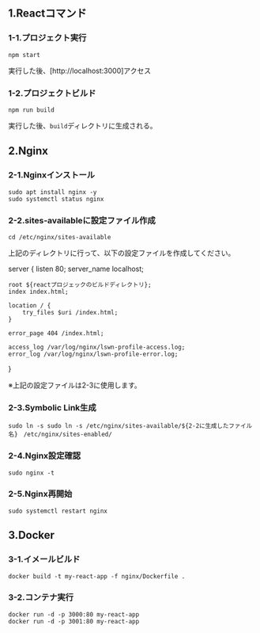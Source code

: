 ## 1.Reactコマンド
### 1-1.プロジェクト実行
```
npm start
```
実行した後、[http://localhost:3000]アクセス

### 1-2.プロジェクトビルド
```
npm run build
```
実行した後、`build`ディレクトリに生成される。 


## 2.Nginx
### 2-1.Nginxインストール
```
sudo apt install nginx -y
sudo systemctl status nginx
```

### 2-2.sites-availableに設定ファイル作成
```
cd /etc/nginx/sites-available
```
上記のディレクトリに行って、以下の設定ファイルを作成してください。

server {
    listen 80;
    server_name localhost;

    root ${reactプロジェックのビルドディレクトリ};
    index index.html;

    location / {
        try_files $uri /index.html;
    }

    error_page 404 /index.html;

    access_log /var/log/nginx/lswn-profile-access.log;
    error_log /var/log/nginx/lswn-profile-error.log;
}

※上記の設定ファイルは2-3に使用します。

### 2-3.Symbolic Link生成
```
sudo ln -s sudo ln -s /etc/nginx/sites-available/${2-2に生成したファイル名}　/etc/nginx/sites-enabled/
```

### 2-4.Nginx設定確認
```
sudo nginx -t
```

### 2-5.Nginx再開始
```
sudo systemctl restart nginx
```


## 3.Docker

### 3-1.イメールビルド
```
docker build -t my-react-app -f nginx/Dockerfile .
```

### 3-2.コンテナ実行
```
docker run -d -p 3000:80 my-react-app
docker run -d -p 3001:80 my-react-app
```